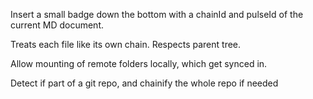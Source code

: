 Insert a small badge down the bottom with a chainId and pulseId of the current MD document.

Treats each file like its own chain.  Respects parent tree.

Allow mounting of remote folders locally, which get synced in.

Detect if part of a git repo, and chainify the whole repo if needed